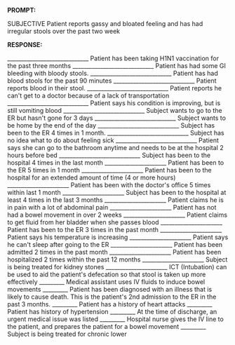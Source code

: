 **PROMPT:**

SUBJECTIVE Patient reports gassy and bloated feeling and has had irregular stools over the past two week 

**RESPONSE:**

 _____________________________ Patient has been taking H1N1 vaccination for the past three months _____________________________ Patient has had some GI bleeding with bloody stools. _____________________________ Patient has had blood stools for the past 90 minutes _____________________________ Patient reports blood in their stool. _____________________________ Patient reports he can't get to a doctor because of a lack of transportation _____________________________ Patient says his condition is improving, but is still vomiting blood _____________________________ Subject wants to go to the ER but hasn't gone for 3 days _____________________________ Subject wants to be home by the end of the day _____________________________ Subject has been to the ER 4 times in 1 month. _____________________________ Subject has no idea what to do about feeling sick _____________________________ Patient says she can go to the bathroom anytime and needs to be at the hospital 2 hours before bed _____________________________ Subject has been to the hospital 4 times in the last month ______________________ Patient has been to the ER 5 times in 1 month ______________________ Patient has been to the hospital for an extended amount of time (4 or more hours) ______________________ Patient has been with the doctor's office 5 times within last 1 month ______________________ Subject has been to the hospital at least 4 times in the last 3 months ______________________ Patient claims he is in pain with a lot of abdominal pain ______________________ Patient has not had a bowel movement in over 2 weeks ______________________ Patient claims to get fluid from her bladder when she passes blood ______________________ Patient has been to the ER 3 times in the past month ______________________ Patient says his temperature is increasing ______________________ Patient says he can't sleep after going to the ER ______________________ Patient has been admitted 2 times in the past month ______________________ Patient has been hospitalized 2 times within the past 12 months ______________________ Subject is being treated for kidney stones ______________________ ICT (Intubation) can be used to aid the patient's defecation so that stool is taken up more effectively _________ Medical assistant uses IV fluids to induce bowel movements _________ Patient has been diagnosed with an illness that is likely to cause death. This is the patient's 2nd admission to the ER in the past 3 months. _________ Patient has a history of heart attacks _________ Patient has history of hypertension _________ At the time of discharge, an urgent medical issue was listed _________ Hospital nurse gives the IV line to the patient, and prepares the patient for a bowel movement _________ Subject is being treated for chronic lower